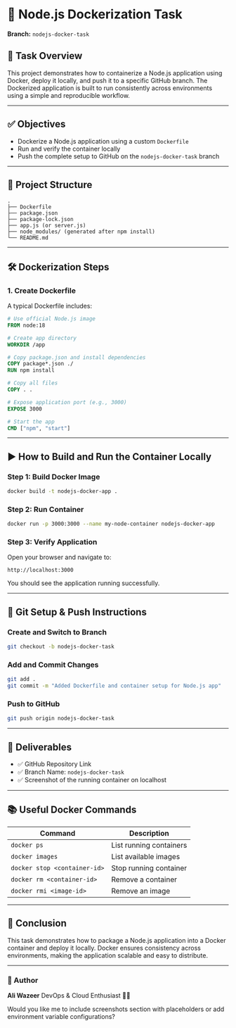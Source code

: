 # 🚀 Node.js Dockerization Task

**Branch:** `nodejs-docker-task`

## 📌 Task Overview

This project demonstrates how to containerize a Node.js application using Docker, deploy it locally, and push it to a specific GitHub branch. The Dockerized application is built to run consistently across environments using a simple and reproducible workflow.

---

## ✅ Objectives

* Dockerize a Node.js application using a custom `Dockerfile`
* Run and verify the container locally
* Push the complete setup to GitHub on the `nodejs-docker-task` branch

---

## 📂 Project Structure

```
.
├── Dockerfile
├── package.json
├── package-lock.json
├── app.js (or server.js)
├── node_modules/ (generated after npm install)
└── README.md
```

---

## 🛠 Dockerization Steps

### **1. Create Dockerfile**

A typical Dockerfile includes:

```dockerfile
# Use official Node.js image
FROM node:18

# Create app directory
WORKDIR /app

# Copy package.json and install dependencies
COPY package*.json ./
RUN npm install

# Copy all files
COPY . .

# Expose application port (e.g., 3000)
EXPOSE 3000

# Start the app
CMD ["npm", "start"]
```

---

## ▶ How to Build and Run the Container Locally

### **Step 1: Build Docker Image**

```bash
docker build -t nodejs-docker-app .
```

### **Step 2: Run Container**

```bash
docker run -p 3000:3000 --name my-node-container nodejs-docker-app
```

### **Step 3: Verify Application**

Open your browser and navigate to:

```
http://localhost:3000
```

You should see the application running successfully.

---

## 🌿 Git Setup & Push Instructions

### **Create and Switch to Branch**

```bash
git checkout -b nodejs-docker-task
```

### **Add and Commit Changes**

```bash
git add .
git commit -m "Added Dockerfile and container setup for Node.js app"
```

### **Push to GitHub**

```bash
git push origin nodejs-docker-task
```

---

## 📸 Deliverables

* ✅ GitHub Repository Link
* ✅ Branch Name: `nodejs-docker-task`
* ✅ Screenshot of the running container on localhost

---

## 📚 Useful Docker Commands

| Command                      | Description             |
| ---------------------------- | ----------------------- |
| `docker ps`                  | List running containers |
| `docker images`              | List available images   |
| `docker stop <container-id>` | Stop running container  |
| `docker rm <container-id>`   | Remove a container      |
| `docker rmi <image-id>`      | Remove an image         |

---

## 🎯 Conclusion

This task demonstrates how to package a Node.js application into a Docker container and deploy it locally. Docker ensures consistency across environments, making the application scalable and easy to distribute.

---

### 🔗 Author

**Ali Wazeer**
DevOps & Cloud Enthusiast 👨‍💻



Would you like me to include screenshots section with placeholders or add environment variable configurations?
